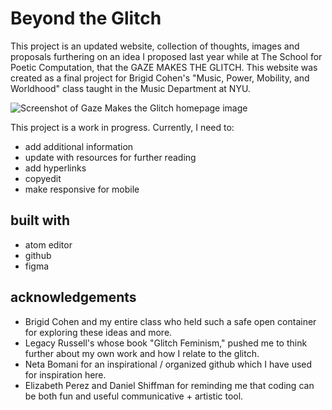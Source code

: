 # Beyond the Glitch
This project is an updated website, collection of thoughts, images and proposals furthering on an idea I proposed last year while at The School for Poetic Computation, that the GAZE MAKES THE GLITCH. This website was created as a final project for Brigid Cohen's "Music, Power, Mobility, and Worldhood" class taught in the Music Department at NYU.

![Screenshot of Gaze Makes the Glitch homepage image](https://github.com/cyberwitch666/Beyond-the-Glitch/blob/main/images/homepage.png)

This project is a work in progress. Currently, I need to:
* add additional information
* update with resources for further reading
* add hyperlinks
* copyedit
* make responsive for mobile

## built with
* atom editor
* github
* figma

## acknowledgements
* Brigid Cohen and my entire class who held such a safe open container for exploring these ideas and more.
* Legacy Russell's whose book "Glitch Feminism," pushed me to think further about my own work and how I relate to the glitch.
* Neta Bomani for an inspirational / organized github which I have used for inspiration here.
* Elizabeth Perez and Daniel Shiffman for reminding me that coding can be both fun and useful communicative + artistic tool.
